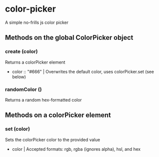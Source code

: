 # color-picker

A simple no-frills js color picker

## Methods on the global ColorPicker object

### create (color)

Returns a colorPicker element
 * color :: "#666" | Overwrites the default color, uses colorPicker.set (see below)


### randomColor ()

Returns a random hex-formatted color


## Methods on a colorPicker element

### set (color)

Sets the colorPicker color to the provided value
 * color | Accepted formats: rgb, rgba (ignores alpha), hsl, and hex